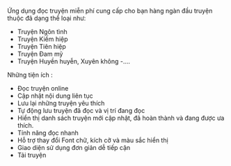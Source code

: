 Ứng dụng đọc truyện miễn phí cung cấp cho bạn hàng ngàn đầu truyện thuộc đã dạng thể loại như:
-	Truyện Ngôn tình
- Truyện Kiếm hiệp
-	Truyện Tiên hiệp
- Truyện Đam mỹ
- Truyện Huyền huyễn, Xuyên không
-….

Những tiện ích :
- Đọc truyện online
- Cập nhật nội dung liên tục
- Lưu lại những truyện yêu thích
- Tự động lưu truyện đã đọc và vị trí đang đọc
- Hiển thị danh sách truyện mới cập nhật, đã hoàn thành và đang được ưa thích.
- Tính năng đọc nhanh
- Hỗ trợ thay đổi Font chữ, kích cỡ và màu sắc hiển thị
- Giao diện sử dụng đơn giản dễ tiếp cận
- Tải truyện
